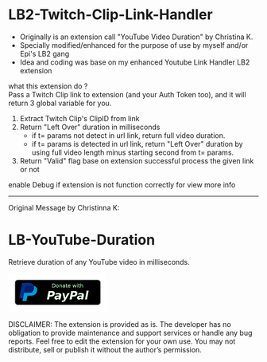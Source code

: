 # LB2-Twitch-Clip-Link-Handler
- Originally is an extension call "YouTube Video Duration" by Christina K.
- Specially modified/enhanced for the purpose of use by myself and/or Epi's LB2 gang
- Idea and coding was base on my enhanced Youtube Link Handler LB2 extension

what this extension do ?  
Pass a Twitch Clip link to extension (and your Auth Token too),
and it will return 3 global variable for you.
1. Extract Twitch Clip's ClipID from link
2. Return "Left Over" duration in milliseconds
   - if t= params not detect in url link, return full video duration.
   - if t= params is detected in url link,  return "Left Over" duration by using full video length minus starting second from t= params.
3. Return "Valid" flag base on extension successful process the given link or not
   
enable Debug if extension is not function correctly for view more info

----

Original Message by Christinna K: 

# LB-YouTube-Duration
 Retrieve duration of any YouTube video in milliseconds.

[![](https://github.com/christinna9031/LioranBoard-Files/blob/main/img/paypal.png?raw=true)](https://www.paypal.com/cgi-bin/webscr?cmd=_s-xclick&hosted_button_id=3YWXYQE3HKWHQ)

DISCLAIMER: The extension is provided as is. The developer has no obligation to provide maintenance and support services or handle any bug reports.
Feel free to edit the extension for your own use. You may not distribute, sell or publish it without the author’s permission.
